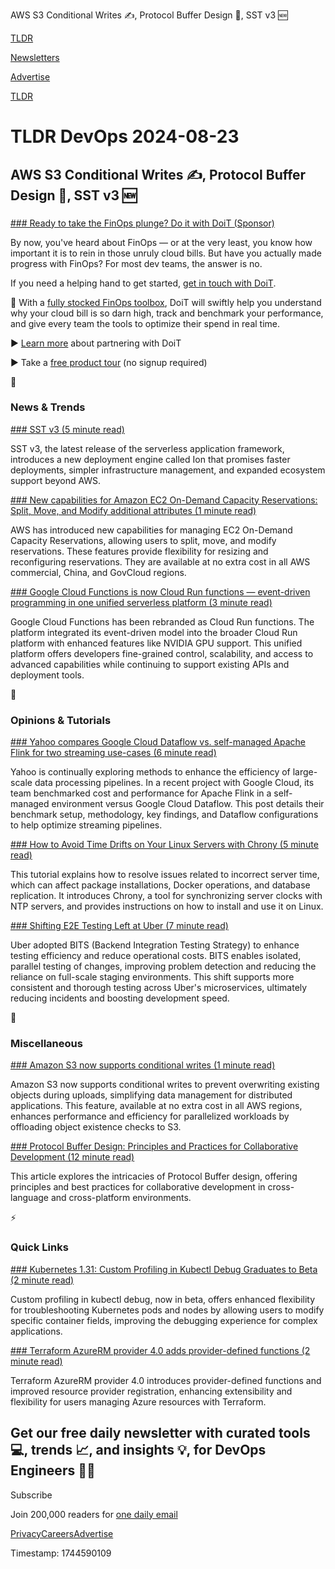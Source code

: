 AWS S3 Conditional Writes ✍️, Protocol Buffer Design 🎨, SST v3 🆕

[TLDR](/)

[Newsletters](/newsletters)

[Advertise](https://advertise.tldr.tech/)

[TLDR](/)

# TLDR DevOps 2024-08-23

## AWS S3 Conditional Writes ✍️, Protocol Buffer Design 🎨, SST v3 🆕

### 

[### Ready to take the FinOps plunge? Do it with DoiT (Sponsor)](https://www.doit.com/finops/?utm_medium=newsletter&amp;utm_source=tldr-devops&amp;utm_campaign=20240823)

By now, you've heard about FinOps — or at the very least, you know how important it is to rein in those unruly cloud bills. But have you actually made progress with FinOps? For most dev teams, the answer is no.

If you need a helping hand to get started, [get in touch with DoiT](https://www.doit.com/finops/?utm_medium=newsletter&utm_source=tldr-devops&utm_campaign=20240823).

🧰 With a [fully stocked FinOps toolbox](https://www.doit.com/finops/?utm_medium=newsletter&utm_source=tldr-devops&utm_campaign=20240823), DoiT will swiftly help you understand why your cloud bill is so darn high, track and benchmark your performance, and give every team the tools to optimize their spend in real time.

▶️ [Learn more](https://www.doit.com/finops/?utm_medium=newsletter&utm_source=tldr-devops&utm_campaign=20240823) about partnering with DoiT

▶️ Take a [free product tour](https://www.doit.com/finops/?utm_medium=newsletter&utm_source=tldr-devops&utm_campaign=20240823) (no signup required)

📱

### News & Trends

[### SST v3 (5 minute read)](https://sst.dev/blog/sst-v3?utm_source=tldrdevops)

SST v3, the latest release of the serverless application framework, introduces a new deployment engine called Ion that promises faster deployments, simpler infrastructure management, and expanded ecosystem support beyond AWS.

[### New capabilities for Amazon EC2 On-Demand Capacity Reservations: Split, Move, and Modify additional attributes (1 minute read)](https://aws.amazon.com/about-aws/whats-new/2024/08/amazon-ec2-on-demand-capacity-reservations-attributes/?utm_source=tldrdevops)

AWS has introduced new capabilities for managing EC2 On-Demand Capacity Reservations, allowing users to split, move, and modify reservations. These features provide flexibility for resizing and reconfiguring reservations. They are available at no extra cost in all AWS commercial, China, and GovCloud regions.

[### Google Cloud Functions is now Cloud Run functions — event-driven programming in one unified serverless platform (3 minute read)](https://cloud.google.com/blog/products/serverless/google-cloud-functions-is-now-cloud-run-functions/?utm_source=tldrdevops)

Google Cloud Functions has been rebranded as Cloud Run functions. The platform integrated its event-driven model into the broader Cloud Run platform with enhanced features like NVIDIA GPU support. This unified platform offers developers fine-grained control, scalability, and access to advanced capabilities while continuing to support existing APIs and deployment tools.

🚀

### Opinions & Tutorials

[### Yahoo compares Google Cloud Dataflow vs. self-managed Apache Flink for two streaming use-cases (6 minute read)](https://cloud.google.com/blog/products/data-analytics/benchmarking-dataflow-and-apache-flink-at-yahoo/?utm_source=tldrdevops)

Yahoo is continually exploring methods to enhance the efficiency of large-scale data processing pipelines. In a recent project with Google Cloud, its team benchmarked cost and performance for Apache Flink in a self-managed environment versus Google Cloud Dataflow. This post details their benchmark setup, methodology, key findings, and Dataflow configurations to help optimize streaming pipelines.

[### How to Avoid Time Drifts on Your Linux Servers with Chrony (5 minute read)](https://thenewstack.io/how-to-avoid-time-drifts-on-your-linux-servers-with-chrony/?utm_source=tldrdevops)

This tutorial explains how to resolve issues related to incorrect server time, which can affect package installations, Docker operations, and database replication. It introduces Chrony, a tool for synchronizing server clocks with NTP servers, and provides instructions on how to install and use it on Linux.

[### Shifting E2E Testing Left at Uber (7 minute read)](https://www.uber.com/blog/shifting-e2e-testing-left/?utm_source=tldrdevops)

Uber adopted BITS (Backend Integration Testing Strategy) to enhance testing efficiency and reduce operational costs. BITS enables isolated, parallel testing of changes, improving problem detection and reducing the reliance on full-scale staging environments. This shift supports more consistent and thorough testing across Uber's microservices, ultimately reducing incidents and boosting development speed.

🎁

### Miscellaneous

[### Amazon S3 now supports conditional writes (1 minute read)](https://aws.amazon.com/about-aws/whats-new/2024/08/amazon-s3-conditional-writes/?utm_source=tldrdevops)

Amazon S3 now supports conditional writes to prevent overwriting existing objects during uploads, simplifying data management for distributed applications. This feature, available at no extra cost in all AWS regions, enhances performance and efficiency for parallelized workloads by offloading object existence checks to S3.

[### Protocol Buffer Design: Principles and Practices for Collaborative Development (12 minute read)](https://eng.lyft.com/protocol-buffer-design-principles-and-practices-for-collaborative-development-8f5aa7e6ed85?utm_source=tldrdevops)

This article explores the intricacies of Protocol Buffer design, offering principles and best practices for collaborative development in cross-language and cross-platform environments.

⚡️

### Quick Links

[### Kubernetes 1.31: Custom Profiling in Kubectl Debug Graduates to Beta (2 minute read)](https://kubernetes.io/blog/2024/08/22/kubernetes-1-31-custom-profiling-kubectl-debug/?utm_source=tldrdevops)

Custom profiling in kubectl debug, now in beta, offers enhanced flexibility for troubleshooting Kubernetes pods and nodes by allowing users to modify specific container fields, improving the debugging experience for complex applications.

[### Terraform AzureRM provider 4.0 adds provider-defined functions (2 minute read)](https://www.hashicorp.com/blog/terraform-azurerm-provider-4-0-adds-provider-defined-functions?utm_source=tldrdevops)

Terraform AzureRM provider 4.0 introduces provider-defined functions and improved resource provider registration, enhancing extensibility and flexibility for users managing Azure resources with Terraform.

## Get our free daily newsletter with curated tools 💻, trends 📈, and insights 💡, for DevOps Engineers 👨‍💻

Subscribe

Join 200,000 readers for [one daily email](/api/latest/devops)

[Privacy](/privacy)[Careers](https://jobs.ashbyhq.com/tldr.tech)[Advertise](/devops/advertise)

Timestamp: 1744590109